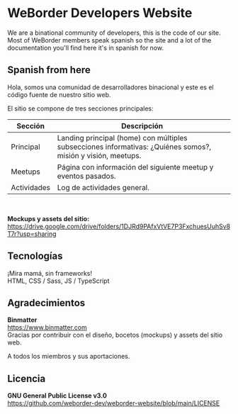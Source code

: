 # WeBorder Developers Website

We are a binational community of developers, this is the code of our site.
Most of WeBorder members speak spanish so the site and a lot of the documentation you'll find here it's in spanish for now. 

## Spanish from here
Hola, somos una comunidad de desarrolladores binacional y este es el código fuente de nuestro sitio web.

El sitio se compone de tres secciones principales:

| Sección         | Descripción             |
| -------------   | -----------             |
| Principal       | Landing principal (home) con múltiples subsecciones informativas: ¿Quiénes somos?, misión y visión, meetups.    |
| Meetups         | Página con información del siguiente meetup y eventos pasados.         |
| Actividades | Log de actividades general. |
<br>

**Mockups y assets del sitio:**<br>
https://drive.google.com/drive/folders/1DJRd9PAfxVtVE7P3FxchuesUuhSv8T7r?usp=sharing
<br>

## Tecnologías
¡Mira mamá, sin frameworks!<br>
HTML, CSS / Sass, JS / TypeScript
<br>

## Agradecimientos
**Binmatter**<br>
https://www.binmatter.com<br>
Gracias por contribuir con el diseño, bocetos (mockups) y assets del sitio web.

A todos los miembros y sus aportaciones.
<br>

## Licencia
**GNU General Public License v3.0**<br>
https://github.com/weborder-dev/weborder-website/blob/main/LICENSE

